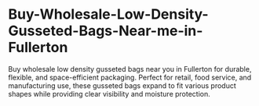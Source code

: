 # Buy-Wholesale-Low-Density-Gusseted-Bags-Near-me-in-Fullerton
Buy wholesale low density gusseted bags near you in Fullerton for durable, flexible, and space-efficient packaging. Perfect for retail, food service, and manufacturing use, these gusseted bags expand to fit various product shapes while providing clear visibility and moisture protection.
